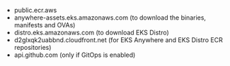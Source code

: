 
* public.ecr.aws
* anywhere-assets.eks.amazonaws.com (to download the binaries, manifests and OVAs)
* distro.eks.amazonaws.com (to download EKS Distro)
* d2glxqk2uabbnd.cloudfront.net (for EKS Anywhere and EKS Distro ECR repositories)
* api.github.com (only if GitOps is enabled)
